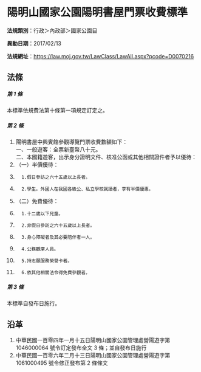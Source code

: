 # 陽明山國家公園陽明書屋門票收費標準


**法規類別**：行政＞內政部＞國家公園目

**異動日期**：2017/02/13  

**法規網址**：https://law.moj.gov.tw/LawClass/LawAll.aspx?pcode=D0070216



## 法條
##### 第 1 條
本標準依規費法第十條第一項規定訂定之。

##### 第 2 條
1. 陽明書屋中興賓館參觀導覽門票收費數額如下：  
一、一般遊客：全票新臺幣八十元。  
二、本國籍遊客，出示身分證明文件、核准公函或其他相關證件者予以優待：
1. （一）半價優待：
1.       1.假日參訪之六十五歲以上長者。
1.       2.學生。外國人在我國各級公、私立學校就讀者，享有半價優惠。
1. （二）免費優待：
1.       1.十二歲以下兒童。
1.       2.非假日參訪之六十五歲以上長者。
1.       3.身心障礙者及其必要陪伴者一人。
1.       4.公務觀摩人員。
1.       5.持志願服務榮譽卡者。
1.       6.依其他相關法令得免費參觀者。

##### 第 3 條
本標準自發布日施行。

## 沿革
1. 中華民國一百零四年一月十五日陽明山國家公園管理處營陽遊字第 1046000064 號令訂定發布全文 3  條；並自發布日施行
1. 中華民國一百零六年二月十三日陽明山國家公園管理處營陽遊字第 1061000495 號令修正發布第 2  條條文
